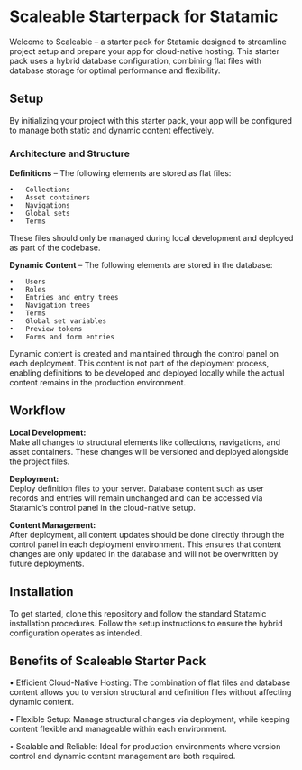 # Scaleable Starterpack for Statamic

Welcome to Scaleable – a starter pack for Statamic designed to streamline project setup and prepare your app for cloud-native hosting. This starter pack uses a hybrid database configuration, combining flat files with database storage for optimal performance and flexibility.

## Setup

By initializing your project with this starter pack, your app will be configured to manage both static and dynamic content effectively.

### Architecture and Structure

**Definitions** – The following elements are stored as flat files:

	•	Collections
	•	Asset containers
	•	Navigations
	•	Global sets
	•	Terms
These files should only be managed during local development and deployed as part of the codebase.

**Dynamic Content** – The following elements are stored in the database:

    •	Users
    •	Roles
    •	Entries and entry trees
    •	Navigation trees
    •	Terms
    •	Global set variables
    •	Preview tokens
    •	Forms and form entries
Dynamic content is created and maintained through the control panel on each deployment. This content is not part of the deployment process, enabling definitions to be developed and deployed locally while the actual content remains in the production environment.

## Workflow

**Local Development:**  
Make all changes to structural elements like collections, navigations, and asset containers. These changes will be versioned and deployed alongside the project files.

**Deployment:**  
Deploy definition files to your server. Database content such as user records and entries will remain unchanged and can be accessed via Statamic’s control panel in the cloud-native setup.

**Content Management:**  
After deployment, all content updates should be done directly through the control panel in each deployment environment. This ensures that content changes are only updated in the database and will not be overwritten by future deployments.

## Installation

To get started, clone this repository and follow the standard Statamic installation procedures. Follow the setup instructions to ensure the hybrid configuration operates as intended.

## Benefits of Scaleable Starter Pack

• Efficient Cloud-Native Hosting: The combination of flat files and database content allows you to version structural and definition files without affecting dynamic content.

• Flexible Setup: Manage structural changes via deployment, while keeping content flexible and manageable within each environment.

• Scalable and Reliable: Ideal for production environments where version control and dynamic content management are both required.